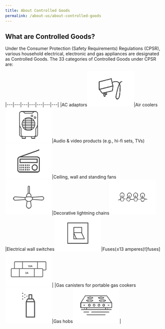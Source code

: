```yaml
---
title: About Controlled Goods
permalink: /about-us/about-controlled-goods
---
```

## What are Controlled Goods?
Under the Consumer Protection (Safety Requirements) Regulations (CPSR), various household electrical, electronic and gas appliances are designated as Controlled Goods. The 33 categories of Controlled Goods under CPSR are:

|---|---|---|---|---|---|---|
|AC adaptors![ac adaptors](/images/about-us/33-categories-controlled-goods/ac-adaptors.png)|Air coolers![air cooler](/images/about-us/33-categories-controlled-goods/air-cooler.png)|Audio & video products (e.g., hi-fi sets, TVs)![audio & video products](/images/about-us/33-categories-controlled-goods/audio-video.png)|Ceiling, wall and standing fans![fans](/images/about-us/33-categories-controlled-goods/fans.png)|Decorative lightning chains![decorative lignting chains](/images/about-us/33-categories-controlled-goods/deco-light-chain.png)|Electrical wall switches![wall switches](/images/about-us/33-categories-controlled-goods/wall-switch.png)|Fuses(≤13 amperes)![fuses]![fuse](/images/about-us/33-categories-controlled-goods/fuse.png)|
|Gas canisters for portable gas cookers![gas canisters](/images/about-us/33-categories-controlled-goods/gas-canister.png)|Gas hobs![gas hobs](/images/about-us/33-categories-controlled-goods/gas-cooking.png)|
